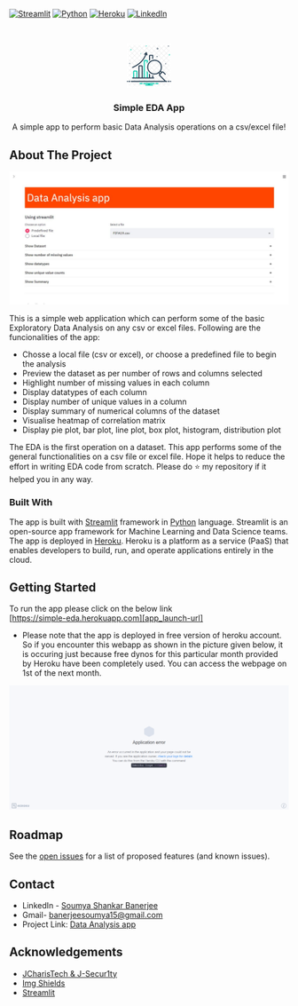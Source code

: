<!-- PROJECT SHIELDS -->
<!--
*** I'm using markdown "reference style" links for readability.
*** Reference links are enclosed in brackets [ ] instead of parentheses ( ).
*** See the bottom of this document for the declaration of the reference variables
-->
[![Streamlit][framework-shield]][framework-url]
[![Python][python-shield]][python-url]
[![Heroku][heroku-shield]][heroku-url]
[![LinkedIn][linkedin-shield]][linkedin-url]



<!-- PROJECT LOGO -->
<br />
<p align="center">
  <a href="https://github.com/banerjeesoumya15/Data_Analysis_app">
    <img src="images/data-analysis-symbol.png" alt="Logo" width="80" height="80">
  </a>

  <h3 align="center">Simple EDA App</h3>

  <p align="center">
    A simple app to perform basic Data Analysis operations on a csv/excel file!
  </p>
</p>





<!-- ABOUT THE PROJECT -->
## About The Project

![Simple EDA App](images/product_screenshot.JPG)

This is a simple web application which can perform some of the basic Exploratory Data Analysis on any csv or excel files. Following are the funcionalities of the app:
* Chosse a local file (csv or excel), or choose a predefined file to begin the analysis
* Preview the dataset as per number of rows and columns selected
* Highlight number of missing values in each column
* Display datatypes of each column
* Display number of unique values in a column
* Display summary of numerical columns of the dataset
* Visualise heatmap of correlation matrix
* Display pie plot, bar plot, line plot, box plot, histogram, distribution plot

The EDA is the first operation on a dataset. This app performs some of the general functionalities on a csv file or excel file. Hope it helps to reduce the effort in writing EDA code from scratch. Please do ⭐ my repository if it helped you in any way.


### Built With

The app is built with [Streamlit][framework-url] framework in [Python][python-url] language. Streamlit is an open-source app framework for Machine Learning and Data Science teams. The app is deployed in [Heroku][heroku-url]. Heroku is a platform as a service (PaaS) that enables developers to build, run, and operate applications entirely in the cloud.



<!-- GETTING STARTED -->
## Getting Started

To run the app please click on the below link <br />
[https://simple-eda.herokuapp.com][app_launch-url]
* Please note that the app is deployed in free version of heroku account. So if you encounter this webapp as shown in the picture given below, it is occuring just because free dynos for this particular month provided by Heroku have been completely used. You can access the webpage on 1st of the next month.<br />

![Heroku-Error](images/application-error-heroku.png)



<!-- ROADMAP -->
## Roadmap

See the [open issues](https://github.com/banerjeesoumya15/Data_Analysis_app/issues) for a list of proposed features (and known issues).



<!-- CONTACT -->
## Contact

* LinkedIn - [Soumya Shankar Banerjee][linkedin-url] 
* Gmail- banerjeesoumya15@gmail.com
* Project Link: [Data Analysis app](https://github.com/banerjeesoumya15/Data_Analysis_app)



<!-- ACKNOWLEDGEMENTS -->
## Acknowledgements
* [JCharisTech & J-Secur1ty](https://www.youtube.com/channel/UC2wMHF4HBkTMGLsvZAIWzRg)
* [Img Shields](https://shields.io)
* [Streamlit][framework-url]





<!-- MARKDOWN LINKS & IMAGES -->
<!-- https://www.markdownguide.org/basic-syntax/#reference-style-links -->
[framework-shield]: https://img.shields.io/badge/-Streamlit-black?style=plastic&logo=streamlit
[framework-url]: https://streamlit.io/
[heroku-shield]: https://img.shields.io/badge/-Heroku-430098?style=plastic&logo=heroku&logoColor=white
[heroku-url]: https://heroku.com/
[python-shield]: https://img.shields.io/badge/Python-3.6-green?style=plastic&logo=python&logoColor=3776AB&colorA=yellow
[python-url]: https://www.python.org/
[linkedin-shield]: https://img.shields.io/badge/-LinkedIn-0A66C2.svg?style=plastic&logo=linkedin
[linkedin-url]: https://www.linkedin.com/in/soumya-shankar-banerjee/
[app_launch-url]: https://simple-eda.herokuapp.com
[product-screenshot]: images/product_screenshot.jpg
